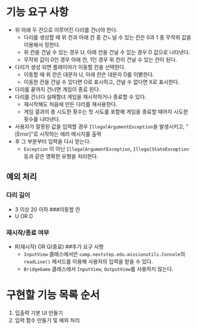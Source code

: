 # 기능 요구 사항
- 위 아래 두 칸으로 이루어진 다리를 건너야 한다.
  - 다리를 생성할 때 위 칸과 아래 칸 중 건ㄴ널 수 있는 칸은 0과 1 중 무작위 값을 이용해서 정한다.
  - 위 칸을 건널 수 있는 경우 U,  아래 칸을 건널 수 있는 경우 D 값으로 나타낸다.
  - 무작위 값이 0인 경우 아래 칸, 1인 경우 위 칸이 건널 수 있는 칸이 된다.
- 다리가 생성 되면 플레이어가 이동할 칸을 선택한다.
  - 이동할 때 위 칸은 대문자 U,  아래 칸은 대문자 D를 이볅한다.
  - 이동한 칸을 건널 수 있다면 O로 표시하고, 건널 수 없다면 X로 표시한다.
- 다리를 끝까지 건너면 게임이 종료 된다.
- 다리를 건너다 실패함녀 게임을 재시작하거나 종료할 수 있다.
  - 재시작해도 처음에 만든 다리를 재사용한다.
  - 게임 결과의 총 시도한 횟수는 첫 시도를 포함해 게임을 종료할 때까지 시도한 횟수를 나타낸다.
- 사용자가 잘못된 값을 입력할 경우 `IllegalArgumentException`을 발생시키고, "[Error]"로 시작하는 에러 메시지를 출력
- 후 그 부분부터 입력을 다시 받는다.
  - `Exception` 이 아닌 `IllegalArgumentException`, `IllegalStateException` 등과 같은 명확한 유형을 처리한다.
## 예외 처리
### 다리 길이
- 3 이상 20 이하
###이동할 칸
- U OR D
### 재시작/종료 여부
- R(재시작) OR Q(종료)
##추가 요구 사항
  - `InputView` 클래스에서만 `camp.nextstep.edu.missionutils.Console`의 `readLine()` 메서드를 이용해
  사용자의 입력을 받을 수 있다.
  - `BridgeGame` 클래스에서 `InputView`, `OutputView`를 사용하지 않는다.

# 구현할 기능 목록 순서
1. 입출력 기본 UI 만들기
2. 입력 함수 만들기 및 예외 처리
